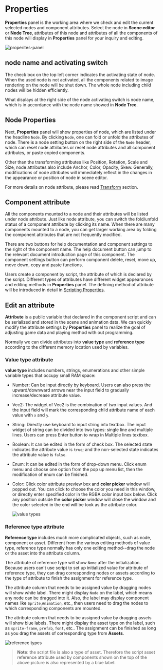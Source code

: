 # Properties

**Properties** panel is the working area where we check and edit the current selected nodes and component attributes. Select the node in **Scene editor** or **Node Tree**, attributes of this node and attributes of all the components of this node will display in **Properties** panel for your inquiry and editing.

![properites-panel](inspector/properites_panel.png)

## node name and activating switch

The check box on the top left corner indicates the activating state of node. When the used node is not activated, all the components related to image rendering on the node will be shut down. The whole node including child nodes will be hidden efficiently.

What displays at the right side of the node activating switch is node name, which is in accordance with the node name showed in **Node Tree**.

## Node Properties

Next, **Properties** panel will show properties of node, which are listed under the headline `Node`. By clicking `Node`, one can fold or unfold the attributes of node. There is a node setting button on the right side of the `Node` header, which can reset node attributes or reset node attributes and all component attributes, or paste copied components.

Other than the transforming attributes like Position, Rotation, Scale and Size, node attributes also include Anchor, Color, Opacity, Skew. Generally, modifications of node attributes will immediately reflect in the changes in the appearance or position of node in scene editor.

For more details on node attribute, please read [Transform](../../../content-workflow/transform.md) section.

## Component attribute

All the components mounted to a node and their attributes will be listed under node attribute. Just like node attribute, you can switch the fold/unfold status of a component attribute by clicking its name. When there are many components mounted to a node, you can get larger working area by folding the component attributes that are not frequently modified.

There are two buttons for help documentation and component settings to the right of the component name. The help document button can jump to the relevant document introduction page of this component. The component settings button can perform component delete, reset, move up, move down, copy and paste functions.

Users create a component by script, the attribute of which is declared by the script. Different types of attributes have different widget appearances and editing methods in **Properties** panel. The defining method of attribute will be introduced in detail in [Scripting Properties](../../../scripting/reference/attributes.md).

## Edit an attribute

**Attribute** is a public variable that declared in the component script and can be serialized and stored in the scene and animation data. We can quickly modify the attribute settings by **Properties** panel to realize the goal of adjusting game data and playing method with out programming.

Normally we can divide attributes into **value type** and **reference type** according to the different memory location used by variables.

### Value type attribute

**value type** includes numbers, strings, enumerations and other simple variable types that occupy small RAM space:

- Number: Can be input directly by keyboard. Users can also press the upward/downward arrows near the input field to gradually increase/decrease attribute value.
- Vec2: The widget of Vec2 is the combination of two input values. And the input field will mark the corresponding child attribute name of each value with `x` and `y`.
- String: Directly use keyboard to input string into textbox. The input widget of string can be divided into two types: single line and multiple lines. Users can press Enter button to wrap in Multiple lines textbox.
- Boolean: It can be edited in the form of check box. The selected state indicates the attribute value is `true`; and the non-selected state indicates the attribute value is `false`.
- Enum: It can be edited in the form of drop-down menu. Click enum menu and choose one option from the pop up menu list, then the modification of enum can be finished.
- Color: Click color attribute preview box and **color picker** window will popped out. You can click to choose the color you need in this window, or directly enter specified color in the RGBA color input box below. Click any position outside the **color picker** window will close the window and the color selected in the end will be took as the attribute color.

  ![value types](inspector/value_type.png)

### Reference type attribute

**Reference type** includes much more complicated objects, such as node, component or asset. Different from the various editing methods of value type, reference type normally has only one editing method--drag the node or the asset into the attribute column.

The attribute of reference type will show `None` after the initialization. Because users can't use script to set up initialized value for attribute of reference type, they can drag corresponding nodes or assets according to the type of attribute to finish the assignment for reference type.

The attribute column that needs to be assigned value by dragging nodes will show white label. There might display `Node` on the label, which means any node can be dragged into it. Also, the label may display component names like `Sprite`,`Animation`, etc., then users need to drag the nodes to which corresponding components are mounted.

The attribute column that needs to be assigned value by dragging assets will show blue labels. There might display the asset type on the label, such as `sprite-frame`, `prefab`, `font`, etc.. The assignment can be finished as long as you drag the assets of corresponding type from **Assets**.

![reference types](inspector/reference_type.png)

> **Note**: the script file is also a type of asset. Therefore the script asset reference attribute used by components shown on the top of the above picture is also represented by a blue label.
